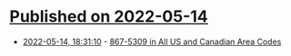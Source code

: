 # [Published on 2022-05-14](index.md)

* [2022-05-14, 18:31:10](https://news.ycombinator.com/item?id=31380874) - [867-5309 in All US and Canadian Area Codes](https://telephoneworld.org/landline-telephone-history/867-5309-jenny-in-all-us-and-canadian-area-codes/)
